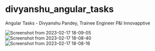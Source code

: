 # divyanshu_angular_tasks
Angular Tasks - Divyanshu Pandey, Trainee Engineer P&amp;I Innovapptive

![Screenshot from 2023-02-17 18-09-05](https://user-images.githubusercontent.com/123721670/219657564-7cc85e9d-572d-456a-a9c3-975b6e208762.png)
![Screenshot from 2023-02-17 18-08-40](https://user-images.githubusercontent.com/123721670/219657577-a84686db-4bc0-4030-918f-298dd94181a5.png)
![Screenshot from 2023-02-17 18-08-16](https://user-images.githubusercontent.com/123721670/219657586-20fa5d06-000f-46e7-a45b-fdc846a28d3c.png)
